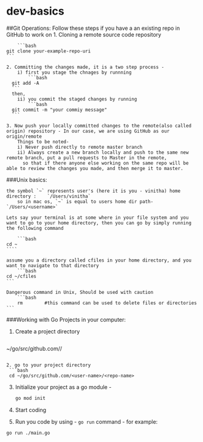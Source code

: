 # dev-basics

##Git Operations:
  Follow these steps if you have a an existing repo in GitHub to work on 
	1. Cloning a remote source code repository
	
		```bash
    git clone your-example-repo-uri
    ```

	2. Committing the changes made, it is a two step process -
		i) first you stage the chnages by runnning 
			```bash
      git add -A
      ```
      then,
		ii) you commit the staged changes by running 
			```bash
      git commit -m "your commiy message"
      ```

	3. Now push your locally committed changes to the remote(also called origin) repository - In our case, we are using GitHub as our origin/remote	 
		Things to be noted-
		i) Never push directly to remote master branch
		ii) Always create a new branch locally and push to the same new remote branch, put a pull requests to Master in the remote, 
		  so that if there anyone else working on the same repo will be able to review the changes you made, and then merge it to master.




###Unix basics:

	the symbol `~` represents user's (here it is you - vinitha) home directory :    `/Users/vinitha`
		so in mac os, `~` is equal to users home dir path-  `/Users/<username>`

	Lets say your terminal is at some where in your file system and you want to go to your home directory, then you can go by simply running the following command
	
		```bash
    cd ~
    ````
 
	assume you a directory called cfiles in your home directory, and you want to navigate to that directory 
		```bash
    cd ~/cfiles
    ```
 
	Dangerous command in Unix, Should be used with caution
		```bash
		rm        #this command can be used to delete files or directories
    ```



###Working with Go Projects in your computer:
	

1. Create a project directory 
	```bash
  ~/go/src/github.com/<user-name>/<repo-name>
  ```

2. go to your project directory
   ```bash
   cd ~/go/src/github.com/<user-name>/<repo-name>
   ```

3. Initialize your project as a go module - 
    ```bash
    go mod init
    ```
4. Start coding 

5. Run you code by using - `go run` command - for example: 
  ```bash
  go run ./main.go
  ```
